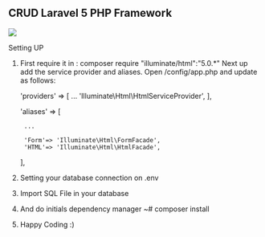 ## CRUD Laravel 5 PHP Framework

![]({{site.baseurl}}/http://i.imgur.com/shZE11V.png)

Setting UP
1. First require it in :  composer require "illuminate/html":"5.0.*"
	Next up add the service provider and aliases. Open /config/app.php and update as follows:
    
	'providers' => [
		... 
		'Illuminate\Html\HtmlServiceProvider',
	],
	 
	'aliases' => [
	 
		...
	 
		'Form'=> 'Illuminate\Html\FormFacade', 
		'HTML'=> 'Illuminate\Html\HtmlFacade',
	],

2. Setting your database connection on .env 
3. Import SQL File in your database
4. And do initials dependency manager ~# composer install
5. Happy Coding :)
